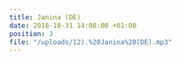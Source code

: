 ```yaml
---
title: Janina (DE)
date: 2018-10-31 14:08:00 +01:00
position: 3
file: "/uploads/12).%20Janina%20(DE).mp3"
---
```



